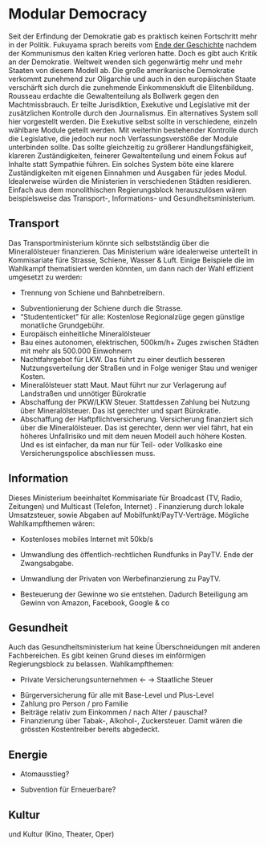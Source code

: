 # Modular Democracy
Seit der Erfindung der Demokratie gab es praktisch keinen Fortschritt mehr in der Politik. Fukuyama sprach bereits vom  [Ende der Geschichte](www.fukuyama.com)  nachdem der Kommunismus den kalten Krieg verloren hatte. Doch es gibt auch Kritik an der Demokratie. Weltweit wenden sich gegenwärtig mehr und mehr Staaten von diesem Modell ab. Die große amerikanische Demokratie verkommt zunehmend zur Oligarchie und auch in den europäischen Staate verschärft sich durch die zunehmende Einkommenskluft die Elitenbildung.
Rousseau erdachte die Gewaltenteilung als Bollwerk gegen den Machtmissbrauch. Er teilte Jurisdiktion, Exekutive und Legislative mit der zusätzlichen Kontrolle durch den Journalismus.
Ein alternatives System soll hier vorgestellt werden. Die Exekutive selbst sollte in verschiedene, einzeln wählbare Module geteilt werden. Mit weiterhin bestehender Kontrolle durch die Legislative, die jedoch nur noch Verfassungsverstöße der Module unterbinden sollte. 
Das sollte gleichzeitig zu größerer Handlungsfähigkeit, klareren Zuständigkeiten, feinerer Gewaltenteilung und einem Fokus auf Inhalte statt Sympathie führen.
Ein solches System böte eine klarere Zuständigkeiten mit eigenen Einnahmen und Ausgaben für jedes Modul. Idealerweise würden die Ministerien in verschiedenen Städten residieren.
Einfach aus dem monolithischen Regierungsblock herauszulösen wären beispielsweise das Transport-, Informations- und Gesundheitsministerium.

## Transport
Das Transportministerium könnte sich selbstständig über die Mineralölsteuer finanzieren.  Das Ministerium wäre idealerweise unterteilt in Kommisariate füre Strasse, Schiene, Wasser & Luft. Einige Beispiele die im Wahlkampf thematisiert werden könnten, um dann nach der Wahl effizient umgesetzt zu werden: 
- Trennung von Schiene und Bahnbetreibern. 
* Subventionierung der Schiene durch die Strasse. 
* “Studententicket” für alle: Kostenlose Regionalzüge gegen günstige monatliche Grundgebühr.
* Europäisch einheitliche Mineralölsteuer
* Bau eines autonomen, elektrischen, 500km/h+ Zuges zwischen Städten mit mehr als 500.000 Einwohnern
* Nachtfahrgebot für LKW. Das führt zu einer deutlich besseren Nutzungsverteilung der Straßen und in Folge weniger Stau und weniger Kosten.
* Mineralölsteuer statt Maut. Maut führt nur zur Verlagerung auf Landstraßen und unnötiger Bürokratie
* Abschaffung der PKW/LKW Steuer. Stattdessen Zahlung bei Nutzung über Mineralölsteuer. Das ist gerechter und spart Bürokratie.
* Abschaffung der Haftpflichtversicherung. Versicherung finanziert sich über die Mineralölsteuer. Das ist gerechter, denn wer viel fährt, hat ein höheres Unfallrisiko und mit dem neuen Modell auch höhere Kosten. Und es ist einfacher, da man nur für Teil- oder Vollkasko eine Versicherungspolice abschliessen muss.

## Information
Dieses Ministerium beeinhaltet Kommisariate für Broadcast (TV, Radio, Zeitungen) und Multicast (Telefon, Internet) . Finanzierung durch lokale Umsatzsteuer, sowie Abgaben auf Mobilfunkt/PayTV-Verträge. Mögliche Wahlkampfthemen wären:
- Kostenloses mobiles Internet mit 50kb/s
* Umwandlung des öffentlich-rechtlichen Rundfunks in PayTV. Ende der Zwangsabgabe.
- Umwandlung der Privaten von Werbefinanzierung zu PayTV.
* Besteuerung der Gewinne wo sie entstehen. Dadurch Beteiligung am Gewinn von Amazon, Facebook, Google & co

## Gesundheit
Auch das Gesundheitsministerium hat keine Überschneidungen mit anderen Fachbereichen. Es gibt keinen Grund dieses im einförmigen Regierungsblock zu belassen. Wahlkampfthemen:
- Private Versicherungsunternehmen <- -> Staatliche Steuer
* Bürgerversicherung für alle mit Base-Level und Plus-Level
* Zahlung pro Person / pro Familie
* Beiträge relativ zum Einkommen / nach Alter / pauschal?
* Finanzierung über Tabak-, Alkohol-, Zuckersteuer. Damit wären die grössten Kostentreiber bereits abgedeckt.

## Energie
- Atomausstieg?
* Subvention für Erneuerbare?

## Kultur
und Kultur (Kino, Theater, Oper)